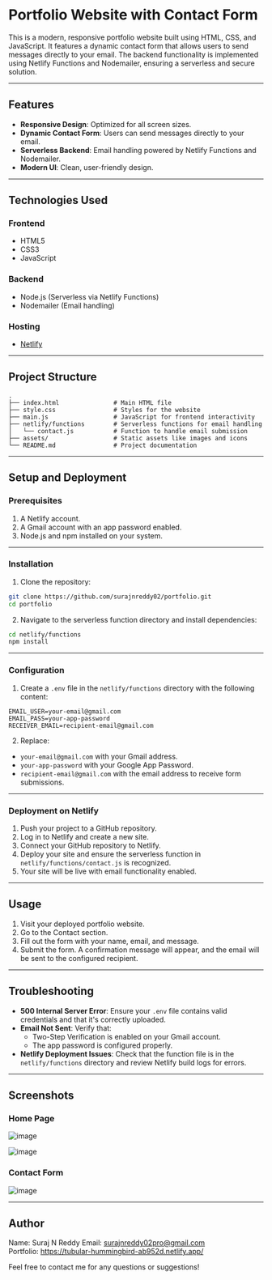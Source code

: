 # Portfolio Website with Contact Form

This is a modern, responsive portfolio website built using HTML, CSS, and JavaScript. It features a dynamic contact form that allows users to send messages directly to your email. The backend functionality is implemented using Netlify Functions and Nodemailer, ensuring a serverless and secure solution.

---

## Features

- **Responsive Design**: Optimized for all screen sizes.
- **Dynamic Contact Form**: Users can send messages directly to your email.
- **Serverless Backend**: Email handling powered by Netlify Functions and Nodemailer.
- **Modern UI**: Clean, user-friendly design.

---

## Technologies Used

### Frontend

- HTML5
- CSS3
- JavaScript

### Backend

- Node.js (Serverless via Netlify Functions)
- Nodemailer (Email handling)

### Hosting

- [Netlify](https://www.netlify.com/)

---

## Project Structure

```plaintext
.
├── index.html               # Main HTML file
├── style.css                # Styles for the website
├── main.js                  # JavaScript for frontend interactivity
├── netlify/functions        # Serverless functions for email handling
│   └── contact.js           # Function to handle email submission
├── assets/                  # Static assets like images and icons
└── README.md                # Project documentation
```

---

## Setup and Deployment

### Prerequisites

1. A Netlify account.
2. A Gmail account with an app password enabled.
3. Node.js and npm installed on your system.

---

### Installation

1. Clone the repository:

```bash
git clone https://github.com/surajnreddy02/portfolio.git
cd portfolio
```



2. Navigate to the serverless function directory and install dependencies:

```bash
cd netlify/functions
npm install
```

---

### Configuration

1. Create a `.env` file in the `netlify/functions` directory with the following content:

```env
EMAIL_USER=your-email@gmail.com
EMAIL_PASS=your-app-password
RECEIVER_EMAIL=recipient-email@gmail.com
```

2. Replace:

- `your-email@gmail.com` with your Gmail address.
- `your-app-password` with your Google App Password.
- `recipient-email@gmail.com` with the email address to receive form submissions.

---

### Deployment on Netlify

1. Push your project to a GitHub repository.
2. Log in to Netlify and create a new site.
3. Connect your GitHub repository to Netlify.
4. Deploy your site and ensure the serverless function in `netlify/functions/contact.js` is recognized.
5. Your site will be live with email functionality enabled.

---

## Usage

1. Visit your deployed portfolio website.
2. Go to the Contact section.
3. Fill out the form with your name, email, and message.
4. Submit the form. A confirmation message will appear, and the email will be sent to the configured recipient.

---

## Troubleshooting

- **500 Internal Server Error**: Ensure your `.env` file contains valid credentials and that it's correctly uploaded.
- **Email Not Sent**: Verify that:
  - Two-Step Verification is enabled on your Gmail account.
  - The app password is configured properly.
- **Netlify Deployment Issues**: Check that the function file is in the `netlify/functions` directory and review Netlify build logs for errors.

---

## Screenshots

### Home Page
![image](https://github.com/user-attachments/assets/3f095495-215f-46c1-812a-8a887db0e907)

![image](https://github.com/user-attachments/assets/c5f562ed-ddeb-4f78-9477-08ecc04c2800)

### Contact Form

![image](https://github.com/user-attachments/assets/fb0ec477-0cd7-4acb-b2d6-4a5c4123e660)


---
## Author

Name: Suraj N Reddy 
Email: surajnreddy02pro@gmail.com  
Portfolio: https://tubular-hummingbird-ab952d.netlify.app/

Feel free to contact me for any questions or suggestions!
